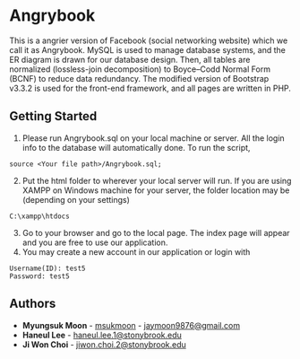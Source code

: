 # Angrybook

This is a angrier version of Facebook (social networking website) which we call it as Angrybook. MySQL is used to manage database systems, and the ER diagram is drawn for our database design. Then, all tables are normalized (lossless-join decomposition) to Boyce–Codd Normal Form (BCNF) to reduce data redundancy. The modified version of Bootstrap v3.3.2 is used for the front-end framework, and all pages are written in PHP.

## Getting Started

1. Please run Angrybook.sql on your local machine or server. All the login info to the database will automatically done. To run the script,
```
source <Your file path>/Angrybook.sql;
```
2. Put the html folder to wherever your local server will run. If you are using XAMPP on Windows machine for your server, the folder location may be (depending on your settings) 
```
C:\xampp\htdocs
```
3. Go to your browser and go to the local page. The index page will appear and you are free to use our application.
4. You may create a new account in our application or login with
```
Username(ID): test5
Password: test5
```

## Authors

* **Myungsuk Moon** - [msukmoon](https://github.com/msukmoon) - jaymoon9876@gmail.com
* **Haneul Lee** - haneul.lee.1@stonybrook.edu
* **Ji Won Choi** - jiwon.choi.2@stonybrook.edu